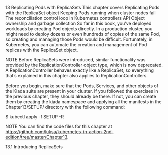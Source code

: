 13 Replicating Pods with ReplicaSets
This chapter covers
Replicating Pods with the ReplicaSet object
Keeping Pods running when cluster nodes fail
The reconciliation control loop in Kubernetes controllers
API Object ownership and garbage collection
So far in this book, you’ve deployed workloads by creating Pod objects directly. In a production cluster, you might need to deploy dozens or even hundreds of copies of the same Pod, so creating and managing those Pods would be difficult. Fortunately, in Kubernetes, you can automate the creation and management of Pod replicas with the ReplicaSet object.


NOTE
Before ReplicaSets were introduced, similar functionality was provided by the ReplicationController object type, which is now deprecated. A ReplicationController behaves exactly like a ReplicaSet, so everything that’s explained in this chapter also applies to ReplicationControllers.

Before you begin, make sure that the Pods, Services, and other objects of the Kiada suite are present in your cluster. If you followed the exercises in the previous chapter, they should already be there. If not, you can create them by creating the kiada namespace and applying all the manifests in the Chapter13/SETUP/ directory with the following command:

$ kubectl apply -f SETUP -R

NOTE
You can find the code files for this chapter at https://github.com/luksa/kubernetes-in-action-2nd-edition/tree/master/Chapter13.

13.1 Introducing ReplicaSets

